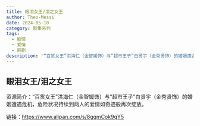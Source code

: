 ```yaml
---
title: 眼泪女王/泪之女王
author: Theo-Messi
date: 2024-05-10
category: 剧集系列
tags:
  - 剧情
  - 爱情
  - 韩剧
description: '“百货女王”洪海仁（金智媛饰）与“超市王子”白贤宇（金秀贤饰）的婚姻遭遇危机，危险状况持续到两人的爱情如奇迹般再次绽放。'
---
```


## 眼泪女王/泪之女王

资源简介：“百货女王”洪海仁（金智媛饰）与“超市王子”白贤宇（金秀贤饰）的婚姻遭遇危机，危险状况持续到两人的爱情如奇迹般再次绽放。

链接：https://www.alipan.com/s/8gqmCok9qY5
